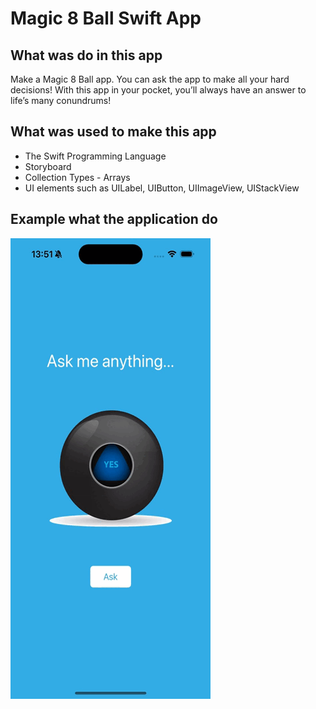 #  Magic 8 Ball Swift App

## What was do in this app

Make a Magic 8 Ball app. You can ask the app to make all your hard decisions! With this app in your pocket, you’ll always have an answer to life’s many conundrums!

## What was used to make this app

* The Swift Programming Language
* Storyboard
* Collection Types - Arrays
* UI elements such as UILabel, UIButton, UIImageView, UIStackView

## Example what the application do

![Magic 8 Ball app example of work.](Documentation/magic8ball_screenrecord.gif)
